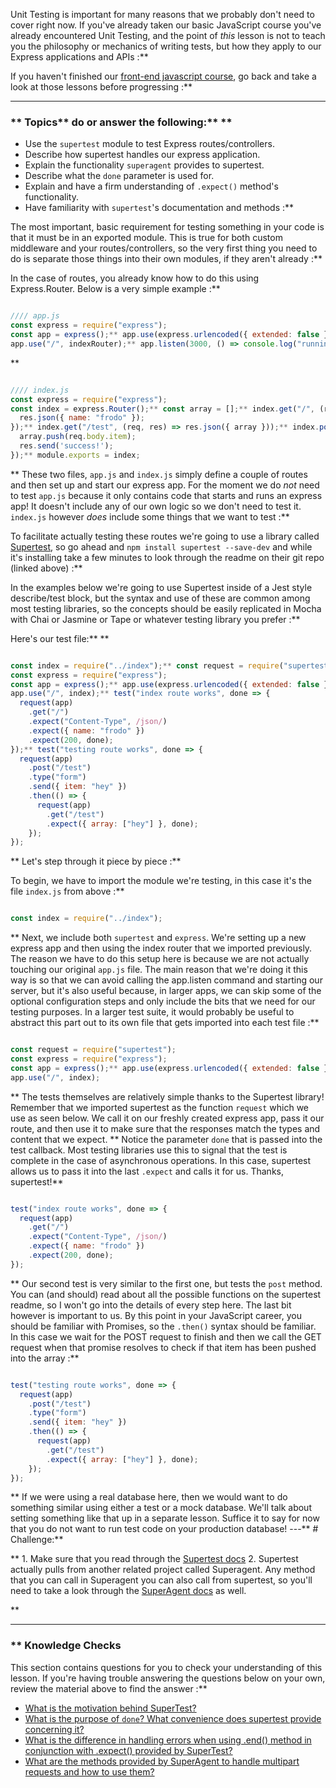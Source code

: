Unit Testing is important for many reasons that we probably don't need to cover right now. If you've already taken our basic JavaScript course you've already encountered Unit Testing, and the point of _this_ lesson is not to teach you the philosophy or mechanics of writing tests, but how they apply to our Express applications and APIs :**

If you haven't finished our [front-end javascript course](https://www.theodinproject.com/courses/javascript), go back and take a look at those lessons before progressing :**



---


### ** Topics**   do or answer the following:** ** 
- Use the `supertest` module to test Express routes/controllers.
- Describe how supertest handles our express application.
- Explain the functionality `superagent` provides to supertest.
- Describe what the `done` parameter is used for.
- Explain and have a firm understanding of `.expect()` method's functionality.
- Have familiarity with `supertest`'s documentation and methods :**


The most important, basic requirement for testing something in your code is that it must be in an exported module. This is true for both custom middleware and your routes/controllers, so the very first thing you need to do is separate those things into their own modules, if they aren't already :**

In the case of routes, you already know how to do this using Express.Router. Below is a very simple example :**


```js

//// app.js
const express = require("express");
const app = express();** app.use(express.urlencoded({ extended: false }));** const indexRouter = require("./index");
app.use("/", indexRouter);** app.listen(3000, () => console.log("running"));

```
** 
```js

//// index.js
const express = require("express");
const index = express.Router();** const array = [];** index.get("/", (req, res) => {
  res.json({ name: "frodo" });
});** index.get("/test", (req, res) => res.json({ array }));** index.post("/test", (req, res) => {
  array.push(req.body.item);
  res.send('success!');
});** module.exports = index;

```
** These two files, `app.js` and `index.js` simply define a couple of routes and then set up and start our express app. For the moment we do _not_ need to test `app.js` because it only contains code that starts and runs an express app!  It doesn't include any of our own logic so we don't need to test it. `index.js` however _does_ include some things that we want to test :**

To facilitate actually testing these routes we're going to use a library called [Supertest](https://github.com/visionmedia/supertest), so go ahead and `npm install supertest --save-dev` and while it's installing take a few minutes to look through the readme on their git repo (linked above) :**

In the examples below we're going to use Supertest inside of a Jest style describe/test block, but the syntax and use of these are common among most testing libraries, so the concepts should be easily replicated in Mocha with Chai or Jasmine or Tape or whatever testing library you prefer :**

Here's our test file:** ** 

```js

const index = require("../index");** const request = require("supertest");
const express = require("express");
const app = express();** app.use(express.urlencoded({ extended: false }));
app.use("/", index);** test("index route works", done => {
  request(app)
    .get("/")
    .expect("Content-Type", /json/)
    .expect({ name: "frodo" })
    .expect(200, done);
});** test("testing route works", done => {
  request(app)
    .post("/test")
    .type("form")
    .send({ item: "hey" })
    .then(() => {
      request(app)
        .get("/test")
        .expect({ array: ["hey"] }, done);
    });
});

```
** Let's step through it piece by piece :**

To begin, we have to import the module we're testing, in this case it's the file `index.js` from above :**


```js

const index = require("../index");

```
** Next, we include both `supertest` and `express`.  We're setting up a new express app and then using the index router that we imported previously. The reason we have to do this setup here is because we are not actually touching our original `app.js` file. The main reason that we're doing it this way is so that we can avoid calling the app.listen command and starting our server, but it's also useful because, in larger apps, we can skip some of the optional configuration steps and only include the bits that we need for our testing purposes.  In a larger test suite, it would probably be useful to abstract this part out to its own file that gets imported into each test file :**


```js

const request = require("supertest");
const express = require("express");
const app = express();** app.use(express.urlencoded({ extended: false }));
app.use("/", index);

```
** The tests themselves are relatively simple thanks to the Supertest library! Remember that we imported supertest as the function `request` which we use as seen below. We call it on our freshly created express app, pass it our route, and then use it to make sure that the responses match the types and content that we expect. ** Notice the parameter <span id="done">`done`</span> that is passed into the test callback.  Most testing libraries use this to signal that the test is complete in the case of asynchronous operations. In this case, supertest allows us to pass it into the last `.expect` and calls it for us.  Thanks, supertest!** 
```js

test("index route works", done => {
  request(app)
    .get("/")
    .expect("Content-Type", /json/)
    .expect({ name: "frodo" })
    .expect(200, done);
});

```
** Our second test is very similar to the first one, but tests the `post` method. You can (and should) read about all the possible functions on the supertest readme, so I won't go into the details of every step here. The last bit however is important to us. By this point in your JavaScript career, you should be familiar with Promises, so the `.then()` syntax should be familiar. In this case we wait for the POST request to finish and then we call the GET request when that promise resolves to check if that item has been pushed into the array :**


```js

test("testing route works", done => {
  request(app)
    .post("/test")
    .type("form")
    .send({ item: "hey" })
    .then(() => {
      request(app)
        .get("/test")
        .expect({ array: ["hey"] }, done);
    });
});

```
** If we were using a real database here, then we would want to do something similar using either a test or a mock database. We'll talk about setting something like that up in a separate lesson. Suffice it to say for now that you do not want to run test code on your production database!
---** # Challenge:** <div class="lesson-content__panel" markdown="1">** 1. Make sure that you read through the [Supertest docs](https://github.com/visionmedia/supertest) 
2. Supertest actually pulls from another related project called Superagent.  Any method that you can call in Superagent you can also call from supertest, so you'll need to take a look through the [SuperAgent docs](http://visionmedia.github.io/superagent/) as well.
</div>** 

---


### ** Knowledge Checks
 
This section contains questions for you to check your understanding of this lesson. If you're having trouble answering the questions below on your own, review the material above to find the answer :**

- <a class='knowledge-check-link' href='https://github.com/visionmedia/supertest#about'>What is the motivation behind SuperTest?</a>
- <a class='knowledge-check-link' href='#done'>What is the purpose of `done`? What convenience does supertest provide concerning it?</a>
- <a class='knowledge-check-link' href='https://github.com/visionmedia/supertest#example'>What is the difference in handling errors when using .end() method in conjunction with .expect() provided by SuperTest?</a>
- <a class='knowledge-check-link' href='https://visionmedia.github.io/superagent#multipart-requests'>What are the methods provided by SuperAgent to handle multipart requests and how to use them?</a>
